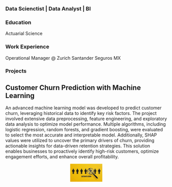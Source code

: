 ### Data Scienctist | Data Analyst | BI

### Education
Actuarial Science

### Work Experience
Operational Manager @ Zurich Santander Seguros MX

### Projects

## Customer Churn Prediction with Machine Learning

An advanced machine learning model was developed to predict customer churn, leveraging historical data to identify key risk factors. The project involved extensive data preprocessing, feature engineering, and exploratory data analysis to optimize model performance. Multiple algorithms, including logistic regression, random forests, and gradient boosting, were evaluated to select the most accurate and interpretable model. Additionally, SHAP values were utilized to uncover the primary drivers of churn, providing actionable insights for data-driven retention strategies. This solution enables businesses to proactively identify high-risk customers, optimize engagement efforts, and enhance overall profitability.

<p align="center">
  <img src="churn.jpg" alt="logo" width="100">
</p>
